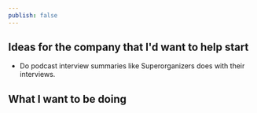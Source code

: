 ```yaml
---
publish: false
---
```


## Ideas for the company that I'd want to help start
- Do podcast interview summaries like Superorganizers does with their interviews.


## What I want to be doing

